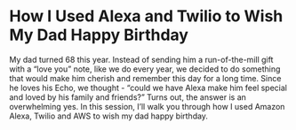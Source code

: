 # How I Used Alexa and Twilio to Wish My Dad Happy Birthday

My dad turned 68 this year. Instead of sending him a run-of-the-mill gift with a “love you” note, like we do every year, we decided to do something that would make him cherish and remember this day for a long time. Since he loves his Echo, we thought - “could we have Alexa make him feel special and loved by his family and friends?” Turns out, the answer is an overwhelming yes. In this session, I’ll walk you through how I used Amazon Alexa, Twilio and AWS to wish my dad happy birthday.
